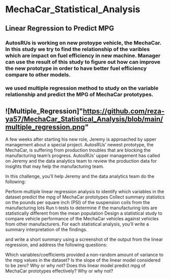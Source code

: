 # MechaCar_Statistical_Analysis
## Linear Regression to Predict MPG  
### AutosRUs is working on new protoype vehicle, the MechaCar. In this study we try to find the relationship of the varibles which are impact on fuel efficiency in new machine. Manager can use the result of this study to figure out how can improve the new prototype in order to have better fuel efficiency compare to other models. 
### we used multiple regression method to study on the variable relationship and predict the MPG of MechaCar prototypes.

![Multiple_Regression]"https://github.com/reza-ya57/MechaCar_Statistical_Analysis/blob/main/multiple_regression.png"
-  
A few weeks after starting his new role, Jeremy is approached by upper management about a special project. AutosRUs’ newest prototype, the MechaCar, is suffering from production troubles that are blocking the manufacturing team’s progress. AutosRUs’ upper management has called on Jeremy and the data analytics team to review the production data for insights that may help the manufacturing team.

In this challenge, you’ll help Jeremy and the data analytics team do the following:

Perform multiple linear regression analysis to identify which variables in the dataset predict the mpg of MechaCar prototypes
Collect summary statistics on the pounds per square inch (PSI) of the suspension coils from the manufacturing lots
Run t-tests to determine if the manufacturing lots are statistically different from the mean population
Design a statistical study to compare vehicle performance of the MechaCar vehicles against vehicles from other manufacturers. For each statistical analysis, you’ll write a summary interpretation of the findings.

and write a short summary using a screenshot of the output from the linear regression, and address the following questions:

Which variables/coefficients provided a non-random amount of variance to the mpg values in the dataset?
Is the slope of the linear model considered to be zero? Why or why not?
Does this linear model predict mpg of MechaCar prototypes effectively? Why or why not?

